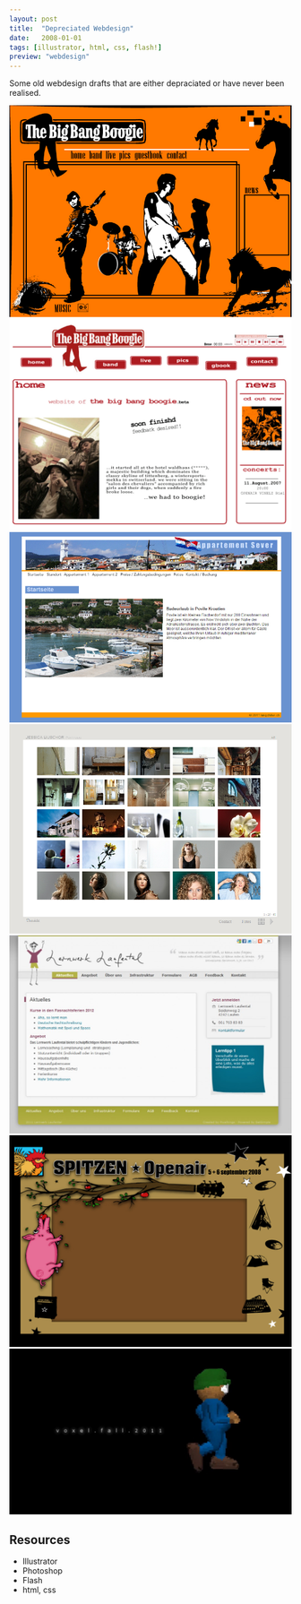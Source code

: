```yaml
---
layout: post
title:  "Depreciated Webdesign"
date:   2008-01-01
tags: [illustrator, html, css, flash!]
preview: "webdesign"
---
```


Some old webdesign drafts that are either depraciated or have never been realised.

![Webdesign Depreciated](/img/posts/media/webdesign/Webdesign-BBB.jpg)
![Webdesign Depreciated](/img/posts/media/webdesign/Webdesign-BBB2.jpg)
![Webdesign Depreciated](/img/posts/media/webdesign/Webdesign-ApartmentSever.jpg)
![Webdesign Depreciated](/img/posts/media/webdesign/Webdesign-JessicaBuschor.jpg)
![Webdesign Depreciated](/img/posts/media/webdesign/Webdesign-Lernwerk.jpg)
![Webdesign Depreciated](/img/posts/media/webdesign/Webdesign-SpitzenOpenair.jpg)
![Webdesign Depreciated](/img/posts/media/webdesign/Webdesign-Voxel.jpg)

## Resources
- Illustrator
- Photoshop
- Flash
- html, css
